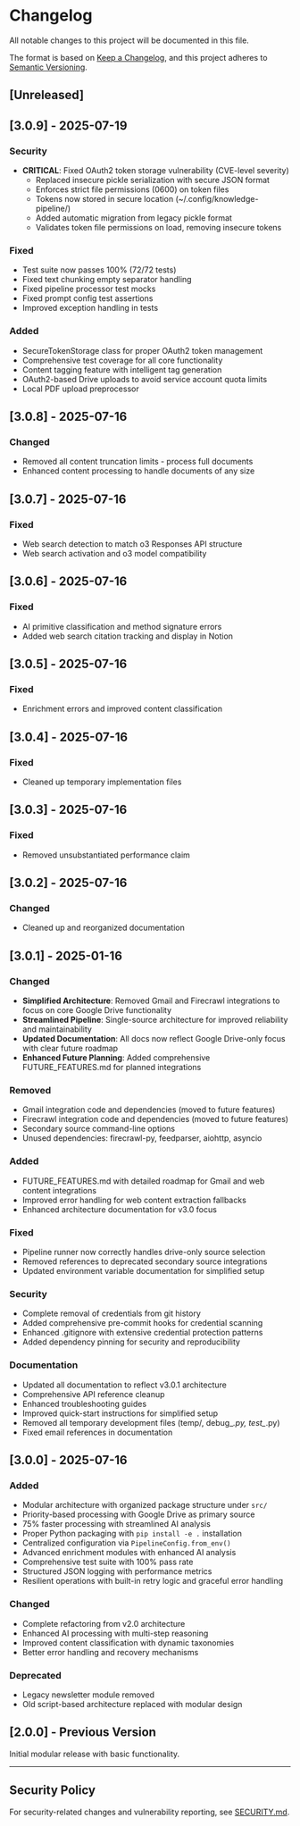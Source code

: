 # Changelog

All notable changes to this project will be documented in this file.

The format is based on [Keep a Changelog](https://keepachangelog.com/en/1.0.0/),
and this project adheres to [Semantic Versioning](https://semver.org/spec/v2.0.0.html).

## [Unreleased]

## [3.0.9] - 2025-07-19

### Security
- **CRITICAL**: Fixed OAuth2 token storage vulnerability (CVE-level severity)
  - Replaced insecure pickle serialization with secure JSON format
  - Enforces strict file permissions (0600) on token files
  - Tokens now stored in secure location (~/.config/knowledge-pipeline/)
  - Added automatic migration from legacy pickle format
  - Validates token file permissions on load, removing insecure tokens

### Fixed
- Test suite now passes 100% (72/72 tests)
- Fixed text chunking empty separator handling
- Fixed pipeline processor test mocks
- Fixed prompt config test assertions
- Improved exception handling in tests

### Added
- SecureTokenStorage class for proper OAuth2 token management
- Comprehensive test coverage for all core functionality
- Content tagging feature with intelligent tag generation
- OAuth2-based Drive uploads to avoid service account quota limits
- Local PDF upload preprocessor

## [3.0.8] - 2025-07-16

### Changed
- Removed all content truncation limits - process full documents
- Enhanced content processing to handle documents of any size

## [3.0.7] - 2025-07-16

### Fixed
- Web search detection to match o3 Responses API structure
- Web search activation and o3 model compatibility

## [3.0.6] - 2025-07-16

### Fixed
- AI primitive classification and method signature errors
- Added web search citation tracking and display in Notion

## [3.0.5] - 2025-07-16

### Fixed
- Enrichment errors and improved content classification

## [3.0.4] - 2025-07-16

### Fixed
- Cleaned up temporary implementation files

## [3.0.3] - 2025-07-16

### Fixed
- Removed unsubstantiated performance claim

## [3.0.2] - 2025-07-16

### Changed
- Cleaned up and reorganized documentation

## [3.0.1] - 2025-01-16

### Changed
- **Simplified Architecture**: Removed Gmail and Firecrawl integrations to focus on core Google Drive functionality
- **Streamlined Pipeline**: Single-source architecture for improved reliability and maintainability
- **Updated Documentation**: All docs now reflect Google Drive-only focus with clear future roadmap
- **Enhanced Future Planning**: Added comprehensive FUTURE_FEATURES.md for planned integrations

### Removed
- Gmail integration code and dependencies (moved to future features)
- Firecrawl integration code and dependencies (moved to future features)
- Secondary source command-line options
- Unused dependencies: firecrawl-py, feedparser, aiohttp, asyncio

### Added
- FUTURE_FEATURES.md with detailed roadmap for Gmail and web content integrations
- Improved error handling for web content extraction fallbacks
- Enhanced architecture documentation for v3.0 focus

### Fixed
- Pipeline runner now correctly handles drive-only source selection
- Removed references to deprecated secondary source integrations
- Updated environment variable documentation for simplified setup

### Security
- Complete removal of credentials from git history
- Added comprehensive pre-commit hooks for credential scanning
- Enhanced .gitignore with extensive credential protection patterns
- Added dependency pinning for security and reproducibility

### Documentation
- Updated all documentation to reflect v3.0.1 architecture
- Comprehensive API reference cleanup
- Enhanced troubleshooting guides
- Improved quick-start instructions for simplified setup
- Removed all temporary development files (temp/, debug_*.py, test_*.py)
- Fixed email references in documentation

## [3.0.0] - 2025-07-16

### Added
- Modular architecture with organized package structure under `src/`
- Priority-based processing with Google Drive as primary source
- 75% faster processing with streamlined AI analysis
- Proper Python packaging with `pip install -e .` installation
- Centralized configuration via `PipelineConfig.from_env()`
- Advanced enrichment modules with enhanced AI analysis
- Comprehensive test suite with 100% pass rate
- Structured JSON logging with performance metrics
- Resilient operations with built-in retry logic and graceful error handling

### Changed
- Complete refactoring from v2.0 architecture
- Enhanced AI processing with multi-step reasoning
- Improved content classification with dynamic taxonomies
- Better error handling and recovery mechanisms

### Deprecated
- Legacy newsletter module removed
- Old script-based architecture replaced with modular design

## [2.0.0] - Previous Version

Initial modular release with basic functionality.

---

## Security Policy

For security-related changes and vulnerability reporting, see [SECURITY.md](SECURITY.md).